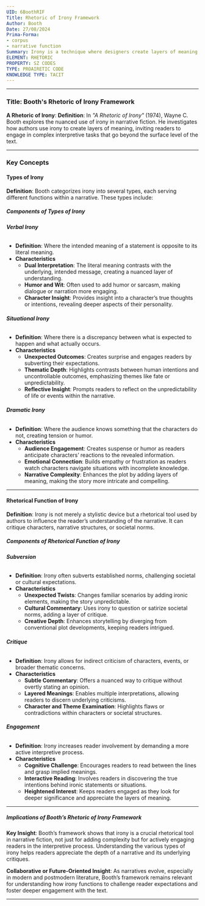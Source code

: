```yaml
---
UID: 6BoothRIF
Title: Rhetoric of Irony Framework
Author: Booth
Date: 27/08/2024
Prima-Forma:
- corpus
- narrative function
Summary: Irony is a technique where designers create layers of meaning and engage readers in complex interpretive tasks.
ELEMENT: RHETORIC
PROPERTY: SZ CODES
TYPE: PROAIRETIC CODE
KNOWLEDGE TYPE: TACIT
---
```

---

### Title: **Booth's Rhetoric of Irony Framework**

**A Rhetoric of Irony**:
   **Definition**: In *"A Rhetoric of Irony"* (1974), Wayne C. Booth explores the nuanced use of irony in narrative fiction. He investigates how authors use irony to create layers of meaning, inviting readers to engage in complex interpretive tasks that go beyond the surface level of the text.

---

### Key Concepts

#### Types of Irony

**Definition**:
   Booth categorizes irony into several types, each serving different functions within a narrative. These types include:

##### **Components of Types of Irony**

###### **Verbal Irony**
  - **Definition**: Where the intended meaning of a statement is opposite to its literal meaning.
  - **Characteristics**
    - **Dual Interpretation**: The literal meaning contrasts with the underlying, intended message, creating a nuanced layer of understanding.
    - **Humor and Wit**: Often used to add humor or sarcasm, making dialogue or narration more engaging.
    - **Character Insight**: Provides insight into a character’s true thoughts or intentions, revealing deeper aspects of their personality.

###### **Situational Irony**
  - **Definition**: Where there is a discrepancy between what is expected to happen and what actually occurs.
  - **Characteristics**
    - **Unexpected Outcomes**: Creates surprise and engages readers by subverting their expectations.
    - **Thematic Depth**: Highlights contrasts between human intentions and uncontrollable outcomes, emphasizing themes like fate or unpredictability.
    - **Reflective Insight**: Prompts readers to reflect on the unpredictability of life or events within the narrative.

###### **Dramatic Irony**
  - **Definition**: Where the audience knows something that the characters do not, creating tension or humor.
  - **Characteristics**
    - **Audience Engagement**: Creates suspense or humor as readers anticipate characters’ reactions to the revealed information.
    - **Emotional Connection**: Builds empathy or frustration as readers watch characters navigate situations with incomplete knowledge.
    - **Narrative Complexity**: Enhances the plot by adding layers of meaning, making the story more intricate and compelling.



---

#### Rhetorical Function of Irony

**Definition**:
   Irony is not merely a stylistic device but a rhetorical tool used by authors to influence the reader’s understanding of the narrative. It can critique characters, narrative structures, or societal norms.

##### **Components of Rhetorical Function of Irony**

###### **Subversion**
  - **Definition**: Irony often subverts established norms, challenging societal or cultural expectations.
  - **Characteristics**
    - **Unexpected Twists**: Changes familiar scenarios by adding ironic elements, making the story unpredictable.
    - **Cultural Commentary**: Uses irony to question or satirize societal norms, adding a layer of critique.
    - **Creative Depth**: Enhances storytelling by diverging from conventional plot developments, keeping readers intrigued.

###### **Critique**
  - **Definition**: Irony allows for indirect criticism of characters, events, or broader thematic concerns.
  - **Characteristics**
    - **Subtle Commentary**: Offers a nuanced way to critique without overtly stating an opinion.
    - **Layered Meanings**: Enables multiple interpretations, allowing readers to discern underlying criticisms.
    - **Character and Theme Examination**: Highlights flaws or contradictions within characters or societal structures.

###### **Engagement**
  - **Definition**: Irony increases reader involvement by demanding a more active interpretive process.
  - **Characteristics**
    - **Cognitive Challenge**: Encourages readers to read between the lines and grasp implied meanings.
    - **Interactive Reading**: Involves readers in discovering the true intentions behind ironic statements or situations.
    - **Heightened Interest**: Keeps readers engaged as they look for deeper significance and appreciate the layers of meaning.

---

##### Implications of Booth’s Rhetoric of Irony Framework

**Key Insight**:
   Booth’s framework shows that irony is a crucial rhetorical tool in narrative fiction, not just for adding complexity but for actively engaging readers in the interpretive process. Understanding the various types of irony helps readers appreciate the depth of a narrative and its underlying critiques.

**Collaborative or Future-Oriented Insight**:
   As narratives evolve, especially in modern and postmodern literature, Booth’s framework remains relevant for understanding how irony functions to challenge reader expectations and foster deeper engagement with the text.

---
